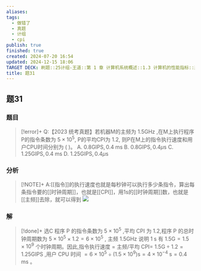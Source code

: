```yaml
---
aliases: 
tags:
  - 做错了
  - 真题
  - 计组
  - cpi
publish: true
finished: true
created: 2024-07-20 16:54
updated: 2024-12-15 18:06
TARGET DECK: 刷题::25计组-王道::第 1 章 计算机系统概述::1.3 计算机的性能指标::题31
title: 题31
---
```

## 题31
### 题目
> [!error]+
> Q:【2023 统考真题】若机器M的主频为 ${1.5}\mathrm{{GHz}}$ ,在M上执行程序P的指令条数为 $5 \times {10}^{5}$, P的平均CPI为 1.2, 则P在M上的指令执行速度和用户CPU时间分别为 ( )。
> A. ${0.8}\mathrm{{GIPS}},{0.4}\mathrm{\;{ms}}$ 
> B. ${0.8}\mathrm{{GIPS}},{0.4\mu }\mathrm{s}$
> C. ${1.25}\mathrm{{GIPS}},{0.4}\mathrm{\;{ms}}$ 
> D. ${1.25}\mathrm{{GIPS}},{0.4\mu }\mathrm{s}$
### 分析
> [!NOTE]+
> A:[[指令]]的执行速度也就是每秒钟可以执行多少条指令，算出每条指令要的[[时钟周期]]，也就是[[CPI]]，用1s的[[时钟周期]]数，也就是[[主频]]去除，就可以得到
> ![](https://img.hwenyi.live/202407230257101.webp)
### 解
> [!done]+
> 选C
> 程序 $\mathrm{P}$ 的指令条数为 $5 \times  {10}^{5}$ ,平均 $\mathrm{{CPI}}$ 为 1.2,程序 $\mathrm{P}$ 的总时钟周期数为 $5 \times  {10}^{5} \times  {1.2} = 6 \times  {10}^{5}$ , 主频 ${1.5}\mathrm{{GHz}}$ 说明 $1\mathrm{\;s}$ 有 ${1.5}\mathrm{G} = {1.5} \times  {10}^{9}$ 个时钟周期。因此,指令执行速度 $=$ 主频/平均 $\mathrm{{CPI}} =$ ${1.5}\mathrm{G} \div  {1.2} = {1.25}\mathrm{{GIPS}}$ ,用户 $\mathrm{{CPU}}$ 时间 $= 6 \times  {10}^{5} \div  \left( {{1.5} \times  {10}^{9}}\right) \mathrm{s} = 4 \times  {10}^{-4}\mathrm{\;s} = {0.4}\mathrm{\;{ms}}$ 。
<!--ID: 1721674773009-->
